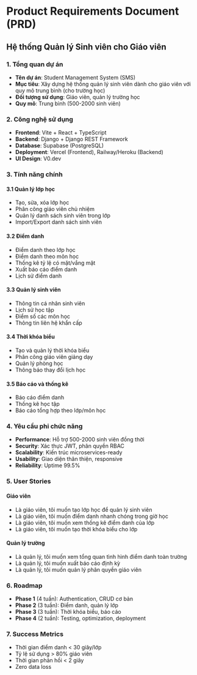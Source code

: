 # Product Requirements Document (PRD)

## Hệ thống Quản lý Sinh viên cho Giáo viên

### 1. Tổng quan dự án

- **Tên dự án**: Student Management System (SMS)
- **Mục tiêu**: Xây dựng hệ thống quản lý sinh viên dành cho giáo viên với quy mô trung bình (cho trường học)
- **Đối tượng sử dụng**: Giáo viên, quản lý trường học
- **Quy mô**: Trung bình (500-2000 sinh viên)

### 2. Công nghệ sử dụng

- **Frontend**: Vite + React + TypeScript
- **Backend**: Django + Django REST Framework
- **Database**: Supabase (PostgreSQL)
- **Deployment**: Vercel (Frontend), Railway/Heroku (Backend)
- **UI Design**: V0.dev

### 3. Tính năng chính

#### 3.1 Quản lý lớp học

- Tạo, sửa, xóa lớp học
- Phân công giáo viên chủ nhiệm
- Quản lý danh sách sinh viên trong lớp
- Import/Export danh sách sinh viên

#### 3.2 Điểm danh

- Điểm danh theo lớp học
- Điểm danh theo môn học
- Thống kê tỷ lệ có mặt/vắng mặt
- Xuất báo cáo điểm danh
- Lịch sử điểm danh

#### 3.3 Quản lý sinh viên

- Thông tin cá nhân sinh viên
- Lịch sử học tập
- Điểm số các môn học
- Thông tin liên hệ khẩn cấp

#### 3.4 Thời khóa biểu

- Tạo và quản lý thời khóa biểu
- Phân công giáo viên giảng dạy
- Quản lý phòng học
- Thông báo thay đổi lịch học

#### 3.5 Báo cáo và thống kê

- Báo cáo điểm danh
- Thống kê học tập
- Báo cáo tổng hợp theo lớp/môn học

### 4. Yêu cầu phi chức năng

- **Performance**: Hỗ trợ 500-2000 sinh viên đồng thời
- **Security**: Xác thực JWT, phân quyền RBAC
- **Scalability**: Kiến trúc microservices-ready
- **Usability**: Giao diện thân thiện, responsive
- **Reliability**: Uptime 99.5%

### 5. User Stories

#### Giáo viên

- Là giáo viên, tôi muốn tạo lớp học để quản lý sinh viên
- Là giáo viên, tôi muốn điểm danh nhanh chóng trong giờ học
- Là giáo viên, tôi muốn xem thống kê điểm danh của lớp
- Là giáo viên, tôi muốn tạo thời khóa biểu cho lớp

#### Quản lý trường

- Là quản lý, tôi muốn xem tổng quan tình hình điểm danh toàn trường
- Là quản lý, tôi muốn xuất báo cáo định kỳ
- Là quản lý, tôi muốn quản lý phân quyền giáo viên

### 6. Roadmap

- **Phase 1** (4 tuần): Authentication, CRUD cơ bản
- **Phase 2** (3 tuần): Điểm danh, quản lý lớp
- **Phase 3** (3 tuần): Thời khóa biểu, báo cáo
- **Phase 4** (2 tuần): Testing, optimization, deployment

### 7. Success Metrics

- Thời gian điểm danh < 30 giây/lớp
- Tỷ lệ sử dụng > 80% giáo viên
- Thời gian phản hồi < 2 giây
- Zero data loss
